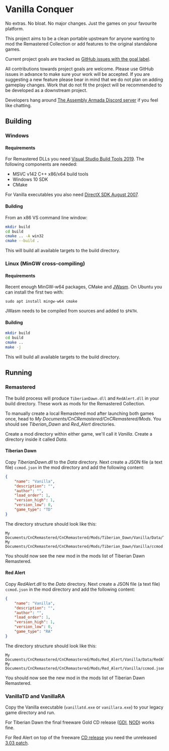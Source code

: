 # Vanilla Conquer
No extras. No bloat. No major changes. Just the games on your favourite platform.

This project aims to be a clean portable upstream for anyone wanting to mod the Remastered Collection or add features to the original standalone games.

Current project goals are tracked as [GitHub issues with the goal label](https://github.com/hifi/Vanilla-Conquer/issues?q=is%3Aissue+is%3Aopen+label%3Agoal).

All contributions towards project goals are welcome.
Please use GitHub issues in advance to make sure your work will be accepted.
If you are suggesting a new feature please bear in mind that we do not plan on adding gameplay changes.
Work that do not fit the project will be recommended to be developed as a downstream project.

Developers hang around [The Assembly Armada Discord server](https://discord.gg/UnWK2Tw) if you feel like chatting.

## Building

### Windows

#### Requirements
For Remastered DLLs you need [Visual Studio Build Tools 2019](https://visualstudio.microsoft.com/visual-cpp-build-tools/).
The following components are needed:

 - MSVC v142 C++ x86/x64 build tools
 - Windows 10 SDK
 - CMake

For Vanilla executables you also need [DirectX SDK August 2007](https://archive.org/details/dxsdk_aug2007).

#### Building

From an x86 VS command line window:

```sh
mkdir build
cd build
cmake .. -A win32
cmake --build .
```

This will build all available targets to the build directory.

### Linux (MinGW cross-compiling)

#### Requirements

Recent enough MinGW-w64 packages, CMake and [JWasm](https://www.japheth.de/JWasm.html). On Ubuntu you can install the first two with:

```
sudo apt install mingw-w64 cmake
```

JWasm needs to be compiled from sources and added to `$PATH`.

#### Building

```sh
mkdir build
cd build
cmake ..
make -j
```

This will build all available targets to the build directory.

## Running

### Remastered

The build process will produce `TiberianDawn.dll` and `RedAlert.dll` in your build directory.
These work as mods for the Remastered Collection.

To manually create a local Remastered mod after launching both games once, head to _My Documents/CnCRemastered/CnCRemastered/Mods_.
You should see _Tiberian\_Dawn_ and _Red\_Alert_ directories.

Create a mod directory within either game, we'll call it _Vanilla_. Create a directory inside it called _Data_.

#### Tiberian Dawn

Copy _TiberianDawn.dll_ to the _Data_ directory. Next create a JSON file (a text file) `ccmod.json` in the mod directory and add the following content:

```json
{
    "name": "Vanilla",
    "description": "",
    "author": "",
    "load_order": 1,
    "version_high": 1,
    "version_low": 0,
    "game_type": "TD"
}
```

The directory structure should look like this:

    My Documents/CnCRemastered/CnCRemastered/Mods/Tiberian_Dawn/Vanilla/Data/TiberianDawn.dll
    My Documents/CnCRemastered/CnCRemastered/Mods/Tiberian_Dawn/Vanilla/ccmod.json

You should now see the new mod in the mods list of Tiberian Dawn Remastered.

#### Red Alert

Copy _RedAlert.dll_ to the _Data_ directory. Next create a JSON file (a text file) `ccmod.json` in the mod directory and add the following content:

```json
{
    "name": "Vanilla",
    "description": "",
    "author": "",
    "load_order": 1,
    "version_high": 1,
    "version_low": 0,
    "game_type": "RA"
}
```

The directory structure should look like this:

    My Documents/CnCRemastered/CnCRemastered/Mods/Red_Alert/Vanilla/Data/RedAlert.dll
    My Documents/CnCRemastered/CnCRemastered/Mods/Red_Alert/Vanilla/ccmod.json

You should now see the new mod in the mods list of Tiberian Dawn Remastered.

### VanillaTD and VanillaRA

Copy the Vanilla executable (`vanillatd.exe` or `vanillara.exe`) to your legacy game directory and run.

For Tiberian Dawn the final freeware Gold CD release ([GDI](https://www.fileplanet.com/archive/p-63497/Command-Conquer-Gold), [NOD](https://www.fileplanet.com/archive/p-8778/Command-Conquer-Gold)) works fine.

For Red Alert on top of the freeware [CD release](https://web.archive.org/web/20080901183216/http://www.ea.com/redalert/news-detail.jsp?id=62) you need the unreleased [3.03 patch](https://www.moddb.com/games/cc-red-alert/downloads/red-alert-303-beta-english-patch).
